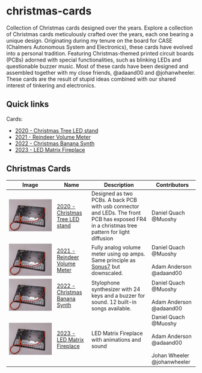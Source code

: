 # christmas-cards
Collection of Christmas cards designed over the years. Explore a collection of Christmas cards meticulously crafted over the years, each one bearing a unique design. Originating during my tenure on the board for CASE (Chalmers Autonomous System and Electronics), these cards have evolved into a personal tradition. Featuring Christmas-themed printed circuit boards (PCBs) adorned with special functionalities, such as blinking LEDs and questionable buzzer music. Most of these cards have been designed and assembled together with my close friends, @adaand00 and @johanwheeler. These cards are the result of stupid ideas combined with our shared interest of tinkering and electronics.

## Quick links
Cards:
- [2020 - Christmas Tree LED stand](https://github.com/CASE-Association/christmas-cards/tree/main/2020)
- [2021 - Reindeer Volume Meter](https://github.com/CASE-Association/christmas-cards/tree/main/2021)
- [2022 - Christmas Banana Synth](https://github.com/adaand00/christmas-banana-synth)
- [2023 - LED Matrix Fireplace](https://github.com/johanwheeler/ch32-fireplace)

## Christmas Cards

| Image | Name | Description | Contributors | 
| --- | --- | --- | --- |
| <img loading="lazy" minwidth="500" src="https://raw.githubusercontent.com/adaand00/christmas-banana-synth/main/Img/Front.jpg"> | [2020 - Christmas Tree LED stand](https://github.com/CASE-Association/christmas-cards/tree/main/2020) | Designed as two PCBs. A back PCB with usb connector and LEDs. The front PCB has exposed FR4 in a christmas tree pattern for light diffusion | Daniel Quach @Muoshy |
| <img loading="lazy" minwidth="500" src="https://raw.githubusercontent.com/adaand00/christmas-banana-synth/main/Img/Front.jpg"> | [2021 - Reindeer Volume Meter](https://github.com/CASE-Association/christmas-cards/tree/main/2021) | Fully analog volume meter using op amps. Same principle as [Sonus7](https://github.com/Muoshy/Sonus7) but downscaled. | Daniel Quach @Muoshy <br/> <br/> Adam Anderson @adaand00 |
| <img loading="lazy" minwidth="500" src="https://raw.githubusercontent.com/adaand00/christmas-banana-synth/main/Img/Front.jpg"> | [2022 - Christmas Banana Synth](https://github.com/adaand00/christmas-banana-synth) | Stylophone synthesizer with 24 keys and a buzzer for sound. 12 built-in songs available. |  Daniel Quach @Muoshy <br/> <br/> Adam Anderson @adaand00 |
| <img loading="lazy" minwidth="500" src="https://raw.githubusercontent.com/adaand00/christmas-banana-synth/main/Img/Front.jpg"> | [2023 - LED Matrix Fireplace](https://github.com/johanwheeler/ch32-fireplace) | LED Matrix Fireplace with animations and sound |  Daniel Quach @Muoshy <br/> <br/> Adam Anderson @adaand00 <br/> <br/> Johan Wheeler @johanwheeler|







